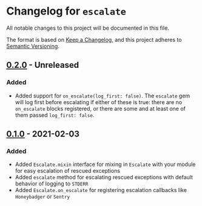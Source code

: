 # Changelog for `escalate`
All notable changes to this project will be documented in this file.

The format is based on [Keep a Changelog](https://keepachangelog.com/en/1.0.0/),
and this project adheres to [Semantic Versioning](https://semver.org/spec/v2.0.0.html).

## [0.2.0] - Unreleased
### Added
- Added support for `on_escalate(log_first: false)`. The `escalate` gem will log first before
  escalating if either of these is true: there are no `on_escalate` blocks registered, or
  there are some and at least one of them passed `log_first: false`.

## [0.1.0] - 2021-02-03
### Added
- Added `Escalate.mixin` interface for mixing in `Escalate` with your module for easy escalation of rescued exceptions
- Added `escalate` method for escalating rescued exceptions with default behavior of logging to `STDERR`
- Added `Escalate.on_escalate` for registering escalation callbacks like `Honeybadger` or `Sentry`

[0.2.0]: https://github.com/Invoca/escalate/compare/v0.1.0...v0.2.0
[0.1.0]: https://github.com/Invoca/escalate/releases/tag/v0.1.0
